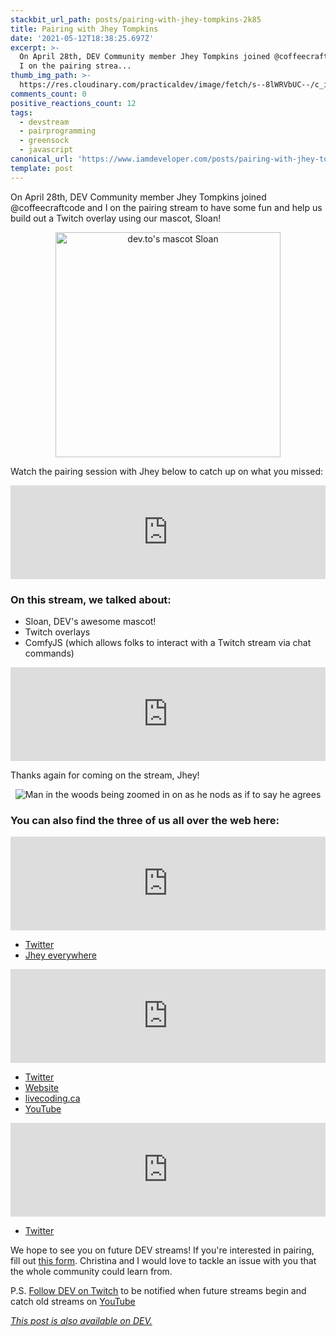 ```yaml
---
stackbit_url_path: posts/pairing-with-jhey-tompkins-2k85
title: Pairing with Jhey Tompkins
date: '2021-05-12T18:38:25.697Z'
excerpt: >-
  On April 28th, DEV Community member Jhey Tompkins joined @coffeecraftcode  and
  I on the pairing strea...
thumb_img_path: >-
  https://res.cloudinary.com/practicaldev/image/fetch/s--8lWRVbUC--/c_imagga_scale,f_auto,fl_progressive,h_420,q_auto,w_1000/https://dev-to-uploads.s3.amazonaws.com/uploads/articles/e4ekxgolwzakw0ntuny9.jpg
comments_count: 0
positive_reactions_count: 12
tags:
  - devstream
  - pairprogramming
  - greensock
  - javascript
canonical_url: 'https://www.iamdeveloper.com/posts/pairing-with-jhey-tompkins-2k85'
template: post
---
```

On <time datetime="2021-04-28">April 28th</time>, DEV Community member Jhey Tompkins joined @coffeecraftcode and I on the pairing stream to have some fun and help us build out a Twitch overlay using our mascot, Sloan!

<center>

<img alt="dev.to's mascot Sloan" width="360" height="360" src="https://dev-to-uploads.s3.amazonaws.com/uploads/articles/urutyzau41a6gfovx9ze.png" />
 
</center>

Watch the pairing session with Jhey below to catch up on what you missed:


<iframe class="liquidTag" src="https://dev.to/embed/youtube?args=DDJB8KSh-Sw" style="border: 0; width: 100%;"></iframe>


### On this stream, we talked about:

* Sloan, DEV's awesome mascot!
* Twitch overlays
* ComfyJS (which allows folks to interact with a Twitch stream via chat commands)


<iframe class="liquidTag" src="https://dev.to/embed/github?args=https%3A%2F%2Fgithub.com%2Finstafluff%2FComfyJS" style="border: 0; width: 100%;"></iframe>


Thanks again for coming on the stream, Jhey!

<center>

![Man in the woods being zoomed in on as he nods as if to say he agrees](https://media.giphy.com/media/NEvPzZ8bd1V4Y/giphy.gif)

</center>

### You can also find the three of us all over the web here:


<iframe class="liquidTag" src="https://dev.to/embed/user?args=jh3y" style="border: 0; width: 100%;"></iframe>

* [Twitter](https://twitter.com/jh3yy)
* [Jhey everywhere](https://jhey.dev/links)


<iframe class="liquidTag" src="https://dev.to/embed/user?args=nickytonline" style="border: 0; width: 100%;"></iframe>

* [Twitter](https://twitter.com/nickytonline)
* [Website](https://iamdeveloper.com/)
* [livecoding.ca](https://livecoding.ca)
* [YouTube](https://youtube.iamdeveloper.com)


<iframe class="liquidTag" src="https://dev.to/embed/user?args=coffeecraftcode" style="border: 0; width: 100%;"></iframe>

* [Twitter](https://twitter.com/coffeecraftcode)

We hope to see you on future DEV streams! If you're interested in pairing, fill out [this form](https://iamdeveloper.com/pair). Christina and I would love to tackle an issue with you that the whole community could learn from.

P.S. [Follow DEV on Twitch](https://twitch.tv/thepracticaldev) to be notified when future streams begin and catch old streams on [YouTube](https://www.youtube.com/c/thepracticaldevteam)

*[This post is also available on DEV.](https://dev.to/devteam/pairing-with-jhey-tompkins-2k85)*


<script>
const parent = document.getElementsByTagName('head')[0];
const script = document.createElement('script');
script.type = 'text/javascript';
script.src = 'https://cdnjs.cloudflare.com/ajax/libs/iframe-resizer/4.1.1/iframeResizer.min.js';
script.charset = 'utf-8';
script.onload = function() {
    window.iFrameResize({}, '.liquidTag');
};
parent.appendChild(script);
</script>    
